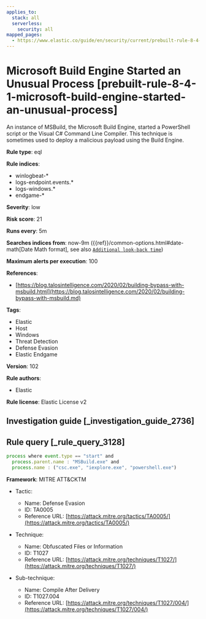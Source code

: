 ```yaml
---
applies_to:
  stack: all
  serverless:
    security: all
mapped_pages:
  - https://www.elastic.co/guide/en/security/current/prebuilt-rule-8-4-1-microsoft-build-engine-started-an-unusual-process.html
---
```


# Microsoft Build Engine Started an Unusual Process [prebuilt-rule-8-4-1-microsoft-build-engine-started-an-unusual-process]

An instance of MSBuild, the Microsoft Build Engine, started a PowerShell script or the Visual C# Command Line Compiler. This technique is sometimes used to deploy a malicious payload using the Build Engine.

**Rule type**: eql

**Rule indices**:

* winlogbeat-*
* logs-endpoint.events.*
* logs-windows.*
* endgame-*

**Severity**: low

**Risk score**: 21

**Runs every**: 5m

**Searches indices from**: now-9m ({{ref}}/common-options.html#date-math[Date Math format], see also [`Additional look-back time`](docs-content://solutions/security/detect-and-alert/create-detection-rule.md#rule-schedule))

**Maximum alerts per execution**: 100

**References**:

* [https://blog.talosintelligence.com/2020/02/building-bypass-with-msbuild.html](https://blog.talosintelligence.com/2020/02/building-bypass-with-msbuild.md)

**Tags**:

* Elastic
* Host
* Windows
* Threat Detection
* Defense Evasion
* Elastic Endgame

**Version**: 102

**Rule authors**:

* Elastic

**Rule license**: Elastic License v2

## Investigation guide [_investigation_guide_2736]



## Rule query [_rule_query_3128]

```js
process where event.type == "start" and
  process.parent.name : "MSBuild.exe" and
  process.name : ("csc.exe", "iexplore.exe", "powershell.exe")
```

**Framework**: MITRE ATT&CKTM

* Tactic:

    * Name: Defense Evasion
    * ID: TA0005
    * Reference URL: [https://attack.mitre.org/tactics/TA0005/](https://attack.mitre.org/tactics/TA0005/)

* Technique:

    * Name: Obfuscated Files or Information
    * ID: T1027
    * Reference URL: [https://attack.mitre.org/techniques/T1027/](https://attack.mitre.org/techniques/T1027/)

* Sub-technique:

    * Name: Compile After Delivery
    * ID: T1027.004
    * Reference URL: [https://attack.mitre.org/techniques/T1027/004/](https://attack.mitre.org/techniques/T1027/004/)



